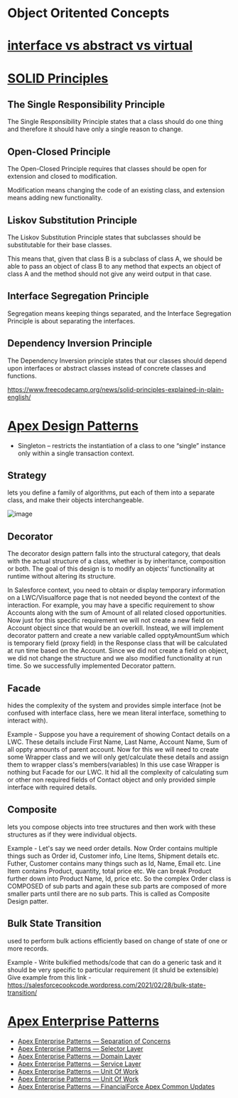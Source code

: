 # Object Oritented Concepts

# [interface vs abstract vs virtual](https://salesforceprofs.com/abstract-virtual-interface-in-apex/)

# [SOLID Principles](https://www.youtube.com/watch?v=yxf2spbpTSw)
  ## The Single Responsibility Principle
   The Single Responsibility Principle states that a class should do one thing and therefore it should have only a single reason to change.
   
  ## Open-Closed Principle
   The Open-Closed Principle requires that classes should be open for extension and closed to modification.
   
   Modification means changing the code of an existing class, and extension means adding new functionality.
   
  ## Liskov Substitution Principle
   The Liskov Substitution Principle states that subclasses should be substitutable for their base classes.

   This means that, given that class B is a subclass of class A, we should be able to pass an object of class B to any method that expects an object of class A and the method should not give any weird output in that case.
   
  ## Interface Segregation Principle
   Segregation means keeping things separated, and the Interface Segregation Principle is about separating the interfaces.
   
  ## Dependency Inversion Principle
   The Dependency Inversion principle states that our classes should depend upon interfaces or abstract classes instead of concrete classes and functions.

https://www.freecodecamp.org/news/solid-principles-explained-in-plain-english/

# [Apex Design Patterns](https://salesforcecookcode.wordpress.com/2021/02/26/apex-design-patterns/)
  - Singleton – restricts the instantiation of a class to one “single” instance only within a single transaction context.
  ## Strategy
  lets you define a family of algorithms, put each of them into a separate class, and make their objects interchangeable.

  ![image](https://user-images.githubusercontent.com/34469349/155385118-69b3e245-6c12-4abc-bbcd-1d334074f5f0.png)

  
  ## Decorator
   
   The decorator design pattern falls into the structural category, that deals with the actual structure of a class, whether is by inheritance, composition or both. The goal of this design is to modify an objects’ functionality at runtime without altering its structure.
   
   In Salesforce context, you need to obtain or display temporary information on a LWC/Visualforce page that is not needed beyond the context of the interaction.
   For example, you may have a specific requirement to show Accounts along with the sum of Amount of all related closed opportunities.
   Now just for this specific requirement we will not create a new field on Account object since that would be an overkill. Instead, we will implement decorator pattern and create a new variable called opptyAmountSum which is temporary field (proxy field) in the Response class that will be calculated at run time based on the Account. Since we did not create a field on object, we did not change the structure and we also modified functionality at run time. So we successfully implemented Decorator pattern.
   
   
  ## Facade
  hides the complexity of the system and provides simple interface (not be confused with interface class, here we mean literal interface, something to interact with).
  
  Example - 
  Suppose you have a requirement of showing Contact details on a LWC. These details include First Name, Last Name, Account Name, Sum of all oppty amounts of parent account. Now for this we will need to create some Wrapper class and we will only get/calculate these details and assign them to wrapper class's members(variables)
  In this use case Wrapper is nothing but Facade for our LWC. It hid all the complexity of calculating sum or other non required fields of Contact object and only provided simple interface with required details.
  
  
 ## Composite
 lets you compose objects into tree structures and then work with these structures as if they were individual objects.
 
 Example - 
 Let's say we need order details. Now Order contains multiple things such as Order id, Customer info, Line Items, Shipment details etc. Futher, Customer contains many things such as Id, Name, Email etc. Line Item contains Product, quantity, total price etc. We can break Product further down into Product Name, Id, price etc. So the complex Order class is COMPOSED of sub parts and again these sub parts are composed of more smaller parts until there are no sub parts.
 This is called as Composite Design patter.
 
 ## Bulk State Transition
 used to perform bulk actions efficiently based on change of state of one or more records.
 
 Example - 
 Write bulkified methods/code that can do a generic task and it should be very specific to particular requirement (it shuld be extensible)
 Give example from this link - https://salesforcecookcode.wordpress.com/2021/02/28/bulk-state-transition/


# [Apex Enterprise Patterns](https://www.apexhours.com/apex-enterprise-patterns/)
  - [Apex Enterprise Patterns — Separation of Concerns](https://andyinthecloud.com/2012/11/16/apex-enterprise-patterns-separation-of-concerns/)
  - [Apex Enterprise Patterns — Selector Layer](https://andyinthecloud.com/2013/09/09/apex-enterprise-patterns-selector-layer/)
  - [Apex Enterprise Patterns — Domain Layer](https://andyinthecloud.com/2013/04/24/apex-enterprise-patterns-domain-layer/)
  - [Apex Enterprise Patterns — Service Layer](https://andyinthecloud.com/2013/02/11/apex-enterprise-patterns-service-layer/)
  - [Apex Enterprise Patterns — Unit Of Work](https://andyinthecloud.com/2013/06/09/managing-your-dml-and-transactions-with-a-unit-of-work/)
  - [Apex Enterprise Patterns — Unit Of Work](https://andyinthecloud.com/2014/07/17/doing-more-work-with-the-unit-of-work/)
  - [Apex Enterprise Patterns — FinancialForce Apex Common Updates](https://andyinthecloud.com/2014/06/28/financialforce-apex-common-updates/)
